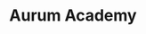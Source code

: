 ---
templateKey: home-page
title: Aurum Academy
heading: Welcome to Aurum Academy
description: >-
  Neque porro quisquam est qui dolorem ipsum quia dolor sit amet, consectetur,
  adipisci velit...
blurbs:
  - title: What we do
    image: /img/coffee.png
    text: >
      Lorem ipsum dolor sit amet, consectetur adipiscing elit. Nunc finibus 
      Nullam et dui interdum, varius nibh eu, efficitur metus.
classes:
  - name: Backyard Ballistics 
    image: /svg/wrench.svg
    text: >-
      Learn the basics of energy, structures, and kinematics through building three projects: a catapult, trebuchet, and crossbow!
    items:
      - 'Target: 4th-6th'
      - 'Estimate: $$'
  - name: Robotics Basics 
    image: /svg/sam.svg
    text: >-
      Learn about how to construct a drivetrain, the basics of electronics, and how to code your machine to life!
    items:
      - 'Target: 7th-9th'
      - 'Estimate: $$$'
  - name: Project Code
    image: /svg/code.svg
    text: >-
      Project Code is a creative programming course where you can learn how to code by making something awesome! 
    items:
      - 'Target: 4th-9th'
      - 'Estimate: $'
register:
  - text: Let's go learn some cool things!
    button: Register
---